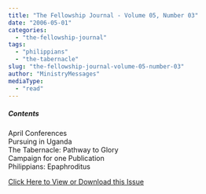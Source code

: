 ```yaml
---
title: "The Fellowship Journal - Volume 05, Number 03"
date: "2006-05-01"
categories: 
  - "the-fellowship-journal"
tags: 
  - "philippians"
  - "the-tabernacle"
slug: "the-fellowship-journal-volume-05-number-03"
author: "MinistryMessages"
mediaType: 
  - "read"
---
```


##### Contents

April Conferences  
Pursuing in Uganda  
The Tabernacle: Pathway to Glory  
Campaign for one Publication  
Philippians: Epaphroditus

[Click Here to View or Download this Issue](/wp-content/uploads/fj-2006-05-vol-05-num-03.pdf)
